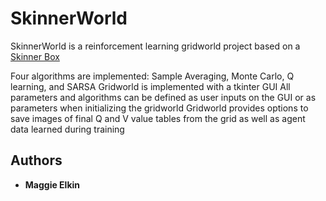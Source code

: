 # SkinnerWorld

SkinnerWorld is a reinforcement learning gridworld project based on a [Skinner Box](https://www.verywellmind.com/what-is-a-skinner-box-2795875)

Four algorithms are implemented: Sample Averaging, Monte Carlo, Q learning, and SARSA
Gridworld is implemented with a tkinter GUI
All parameters and algorithms can be defined as user inputs on the GUI or as parameters when initializing the gridworld
Gridworld provides options to save images of final Q and V value tables from the grid as well as agent data learned during training



## Authors

* **Maggie Elkin** 


